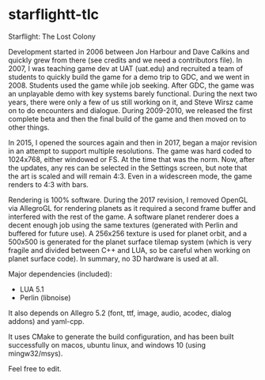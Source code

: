 # starflightt-tlc
Starflight: The Lost Colony

Development started in 2006 between Jon Harbour and Dave Calkins and quickly grew from there (see credits and we need a contributors file). In 2007, I was teaching game dev at UAT (uat.edu) and recruited a team of students to quickly build the game for a demo trip to GDC, and we went in 2008. Students used the game while job seeking. After GDC, the game was an unplayable demo with key systems barely functional. During the next two years, there were only a few of us still working on it, and Steve Wirsz came on to do encounters and dialogue. During 2009-2010, we released the first complete beta and then the final build of the game and then moved on to other things. 

In 2015, I opened the sources again and then in 2017, began a major revision in an attempt to support multiple resolutions. The game was hard coded to 1024x768, either windowed or FS. At the time that was the norm. Now, after the updates, any res can be selected in the Settings screen, but note that the art is scaled and will remain 4:3. Even in a widescreen mode, the game renders to 4:3 with bars. 

Rendering is 100% software. During the 2017 revision, I removed OpenGL via AllegroGL for rendering planets as it required a second frame buffer and interfered with the rest of the game. A software planet renderer does a decent enough job using the same textures (generated with Perlin and buffered for future use). A 256x256 texture is used for planet orbit, and a 500x500 is generated for the planet surface tilemap system (which is very fragile and divided between C++ and LUA, so be careful when working on planet surface code). In summary, no 3D hardware is used at all.

Major dependencies (included):
* LUA 5.1
* Perlin (libnoise)

It also depends on Allegro 5.2 (font, ttf, image, audio, acodec, dialog addons)
and yaml-cpp.

It uses CMake to generate the build configuration, and has been built
successfully on macos, ubuntu linux, and windows 10 (using mingw32/msys).

Feel free to edit.
